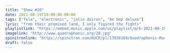 ```yaml
---
title: "Show #20"
date: 2021-08-19T19:00:00-08:00
tags: ["fela", "electronic", "julie doiron", "be bop deluxe"]
lyric: "from their promised land, I only figured the fights"
playlistlink: "https://embed.music.apple.com/us/playlist/qrb-2021-08-19/pl.u-NR0aFMy72W"
imagelink: "http://www.quadraphonic.org/20.jpg"
spinitronlink: "https://spinitron.com/KUCR/pl/13936169/Quadraphonic-Rock-Block"
draft: false
---
```

